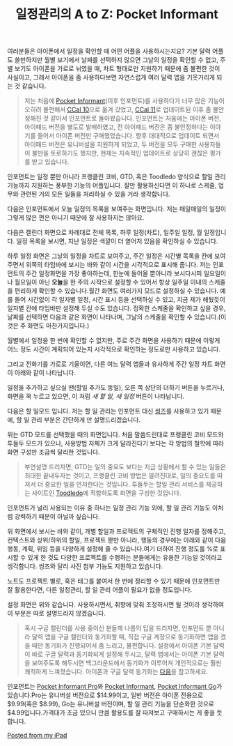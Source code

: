 ﻿---
title: '일정관리의 A to Z: Pocket Informant'
categories:
  - apps
tags:
  - gtd
  - iphone
  - pocket-informant
  - to-do
  - 달력
  - 스케줄
  - 앱
  - 어플
  - 유료
  - 인포먼트
  - 일정
  - 추천
  - 할일
pubDate: 2013-01-11
description: 기본 설명을 입력하세요
---

여러분들은 아이폰에서 일정을 확인할 때 어떤 어플을 사용하시는지요? 기본 달력 어플도 쓸만하지만 월별 보기에서 날짜를 선택하지 않으면 그날의 일정을 확인할 수 없고, 주별 보기도 아이폰을 가로로 뉘였을 때, 차트 형태로만 지원하기 때문에 좀 불편한 것이 사실이고, 그래서 아이폰을 좀 사용하다보면 자연스럽게 여러 달력 앱을 기웃거리게 되는 것 같습니다.

> 저는 처음에 [Pocket Informant](https://itunes.apple.com/kr/app/pocket-informant-pro/id380732176?mt=8)(이후 인포먼트)를 사용하다가 너무 많은 기능이 오히려 불편해서 [CCal 10](https://itunes.apple.com/kr/app/ccal-10-sync-google-calendar/id387569926?mt=8)으로 옮겨 갔었고, [CCal 11](https://itunes.apple.com/kr/app/ccal-11-sync-google-calendar/id556293500?mt=8)로 업데이트된 이후 좀 불안정해진 것 같아서 인포먼트로 돌아왔습니다. 인포먼트는 처음에는 아이폰 버전, 아이패드 버전을 별도로 발매하였고, 전 아이패드 버전은 좀 불안정하다는 이야기를 들어서 아이폰 버전만 구매했었습니다. 향후 대대적으로 업데이트 되면서 아이패드 버전은 유니버설을 지원하게 되었고, 두 버전을 모두 구매한 사용자들이 불만을 토로하기도 했지만, 현재는 지속적인 업데이트로 상당히 괜찮은 평가를 받고 있습니다.

인포먼트는 일정 뿐만 아니라 프랭클린 코비, GTD, 혹은 Toodledo 양식으로 할일 관리 기능까지 지원하는 풍부한 기능의 어플입니다. 잘만 활용하신다면 이 하나로 스케줄, 업무와 관련된 거의 모든 일들을 처리하실 수 있을 거라 생각합니다.

다음은 인포먼트에서 오늘 일정의 목록을 보여주는 화면입니다. 저는 매일매일의 일정이 그렇게 많은 편은 아니기 때문에 잘 사용하지는 않아요.

[](http://graywoods.files.wordpress.com/2013/01/wpid-photo-2013-1-11-2346.jpg)

다음은 캘린더 화면으로 차례대로 전체 목록, 하루 일정(차트), 일주일 일정, 월 일정입니다. 일정 목록을 보시면, 지난 일정은 색깔이 더 옅어저 있음을 확인하실 수 있습니다.

[](http://graywoods.files.wordpress.com/2013/01/wpid-photo-2013-1-11-2349.jpg)[](http://graywoods.files.wordpress.com/2013/01/wpid-photo-2013-1-11-2352.jpg)[](http://graywoods.files.wordpress.com/2013/01/wpid-photo-2013-1-11-2351.jpg)[](http://graywoods.files.wordpress.com/2013/01/wpid-photo-2013-1-11-23473.jpg)

하루 일정 화면은 그날의 일정을 차트로 보여주고, 주간 일정은 시간별 목록을 칸에 보여주면서 위쪽의 타임바에 보시는 바와 같이 시간을 시각적으로 표시해 줍니다. 저는 인포먼트의 주간 일정화면을 가장 좋아하는데, 한눈에 들어올 뿐아니라 보시다시피 일요일이나 월요일이 아닌 **오늘**을 한 주의 시작으로 설정할 수 있어서 항상 일주일 이내의 스케줄을 편리하게 확인할 수 있습니다.월간 화면도 여러가지 모드로 설정하실 수 있습니다. 예를 들어 시간없이 각 일자별 일정, 시간 표시 등을 선택하실 수 있고, 지금 제가 해뒀듯이 일자별 칸에 타임바만 설정해 두실 수도 있습니다. 정확한 스케줄을 확인하고 싶을 경우, 날짜를 선택하면 다음과 같은 화면이 나타나며, 그날의 스케줄을 확인할 수 있습니다.(이것은 주 화면도 마찬가지입니다.)

[](http://graywoods.files.wordpress.com/2013/01/wpid-photo-2013-1-12-104.jpg)

월별에서 일정을 한 번에 확인할 수 없지만, 주로 주간 화면을 사용하기 때문에 이렇게 어느 정도 시간이 계획되어 있는지 시각적으로 확인하는 정도로만 사용하고 있습니다.

그리고 전화기를 가로로 기울이면, 다른 여느 달력 앱들과 유사하게 주간 일정 차트 화면이 아래와 같이 나타납니다.

[](http://graywoods.files.wordpress.com/2013/01/wpid-photo-2013-1-11-2350.jpg)

일정을 추가하고 싶으실 땐(할일 추가도 동일), 오른 쪽 상단의 더하기 버튼을 누르거나, 화면을 꾹 누르고 있으면, 이 처럼 _새 할 일, 새 일정_ 버튼이 나타납니다.

[](http://graywoods.files.wordpress.com/2013/01/wpid-photo-2013-1-12-107.jpg)

다음은 할 일모드 입니다. 저는 할 일 관리는 인포먼트 대신 [씽즈](https://graywoods.wordpress.com/2012/12/27/%ec%95%b1-%eb%a6%ac%eb%b7%b0_things-for-iphone/)를 사용하고 있기 때문에, 할 일 관리 부분은 간단하게 만 설명드리겠습니다.

[](http://graywoods.files.wordpress.com/2013/01/wpid-photo-2013-1-11-2347.jpg)[](http://graywoods.files.wordpress.com/2013/01/wpid-photo-2013-1-11-23471.jpg)

위는 GTD 모드를 선택했을 때의 화면입니다. 처음 말씀드린대로 프랭클린 코비 모드와 투들두 모드가 있으나, 사용방법 자체가 크게 달라진다기 보다는 각 방법의 철학에 따라 화면 구성만 조금씩 달리한 것입니다.

> 부연설명 드리자면, GTD는 일의 중요도 보다는 지금 상황에서 할 수 있는 일들은 최대한 끝내두자는 것이고, 프랭클린 코비 방법은 알려진대로, 일의 중요도를 따져서 더 중요한 일을 먼저한다는 것입니다. 투들두는 할일 관리 서비스를 제공하는 사이트인 [Toodledo](http://www.toodledo.com/)에 적합하도록 화면을 구성한 것입니다.

인포먼트가 널리 사용되는 이유 중 하나는 일정 관리 기능 외에, 할 일 관리 기능도 이처럼 강력하기 때문이 아닐까 싶습니다.

[](http://graywoods.files.wordpress.com/2013/01/wpid-photo-2013-1-12-109.jpg)[](http://graywoods.files.wordpress.com/2013/01/wpid-photo-2013-1-12-1091.jpg)[](http://graywoods.files.wordpress.com/2013/01/wpid-photo-2013-1-12-117.jpg)

위 화면에서 보시는 바와 같이, 개별 할일과 프로젝트의 구체적인 진행 일자를 정해주고, 컨텍스트와 상위/하위의 할일, 프로젝트 뿐만 아니라, 행동의 경우에는 아래와 같이 다음 행동, 계획, 위임 등을 다양하게 설정해 줄 수 있습니다.여기 더하여 진행 정도를 %로 표시할 수 있게 한 것도 다양한 프로젝트를 수행하는 분들에게는 유용한 기능일 것이라고 생각합니다. 씽즈와 달리 사진 첨부 기능도 지원하고 있습니다.

[](http://graywoods.files.wordpress.com/2013/01/wpid-photo-2013-1-11-2348.jpg)

노트도 프로젝트 별로, 혹은 태그를 붙여서 한 번에 정리할 수 있기 때문에 인포먼트만 잘 활용한다면, 다른 일정관리, 할 일 관리 어플이 필요가 없을 정도입니다.

[](http://graywoods.files.wordpress.com/2013/01/wpid-photo-2013-1-11-23482.jpg)

설정 화면은 위와 같습니다. 사용하시면서, 취향에 맞춰 조정하시면 될 것이라 생각하여 이 부분은 따로 설명드리지 않겠습니다.

> 혹시 구글 캘린더를 사용 중이신 분들께 나름의 팁을 드리자면, 인포먼트 뿐 아니라 달력 앱을 구글 캘린더와 동기화할 때, 직접 구글 계정으로 동기화하면 앱을 켰을 때만 동기화가 진행되어서 좀 느리고, 불편합니다. 설정에서 아이폰 기본 달력이 바로 구글 달력과 동기화되게 설정해 두시고, 달력 앱에서는 아이폰 기본 달력을 보여주도록 해두시면 백그라운드에서 동기화가 이루어져 개인적으로는 훨씬 쾌적하게 느껴졌습니다. 아이폰과 구글 달력 동기화는 [다음](http://iphoneblog.co.kr/1455)을 참고하세요.

인포먼트는 [Pocket Informant Pro](https://itunes.apple.com/kr/app/pocket-informant-pro/id380732176?mt=8)와 [Pocket Informant](https://itunes.apple.com/kr/app/pocket-informant/id302503702?mt=8), [Pocket Informant Go](https://itunes.apple.com/kr/app/pocket-informant-go!/id524741846?mt=8)가 있습니다.Pro는 유니버설 버전으로 $14.99이고, 일반 버전은 아이폰 전용으로 $9.99(혹은 $8.99), Go는 유니버설 버전이며, 할 일 관리 기능을 단순화한 것으로 $4.99입니다.가격대가 조금 있으니 만큼 활용도를 잘 따져보고 구매하시는 게 좋을 듯 합니다.

[Posted from my iPad](http://blogsyapp.com)


